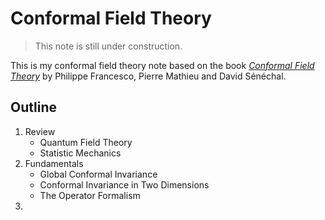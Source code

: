 # Conformal Field Theory
>This note is still under construction.

This is my conformal field theory note based on the book [*Conformal Field Theory*](https://doi.org/10.1007/978-1-4612-2256-9) by Philippe Francesco, Pierre Mathieu and David Sénéchal.
## Outline
1. Review 
    - Quantum Field Theory
    - Statistic Mechanics
2. Fundamentals
    - Global Conformal Invariance 
    - Conformal Invariance in Two Dimensions 
    - The Operator Formalism 
3. 